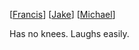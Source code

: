 [[Francis]]
[[Jake]]
[[Michael]]

Has no knees. Laughs easily.

[//begin]: # "Autogenerated link references for markdown compatibility"
[Francis]: Francis "Francis"
[Jake]: Jake "Jake"
[Michael]: Michael "Michael"
[//end]: # "Autogenerated link references"